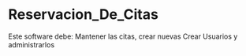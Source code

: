 # Reservacion_De_Citas

Este software debe:
Mantener las citas, crear nuevas
Crear Usuarios y administrarlos
